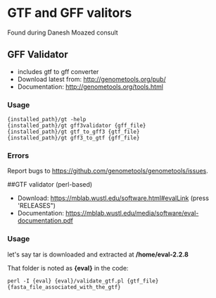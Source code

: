 # GTF and GFF valitors
Found during Danesh Moazed consult

## GFF Validator
- includes gtf to gff converter
- Download latest from: http://genometools.org/pub/
- Documentation: http://genometools.org/tools.html
### Usage
```{bash, eval=FALSE}
{installed_path}/gt -help
{installed_path}/gt gff3validator {gff_file}
{installed_path}/gt gtf_to_gff3 {gtf_file}
{installed_path}/gt gff3_to_gtf {gff_file}
```
### Errors
Report bugs to https://github.com/genometools/genometools/issues.

##GTF validator (perl-based)
- Download: https://mblab.wustl.edu/software.html#evalLink (press 'RELEASES")
- Documentation: https://mblab.wustl.edu/media/software/eval-documentation.pdf

### Usage
let's say tar is downloaded and extracted at **/home/eval-2.2.8**

That folder is noted as **{eval}** in the code:

```{bash, eval=FALSE}
perl -I {eval} {eval}/validate_gtf.pl {gtf_file} {fasta_file_associated_with_the_gtf}
```
